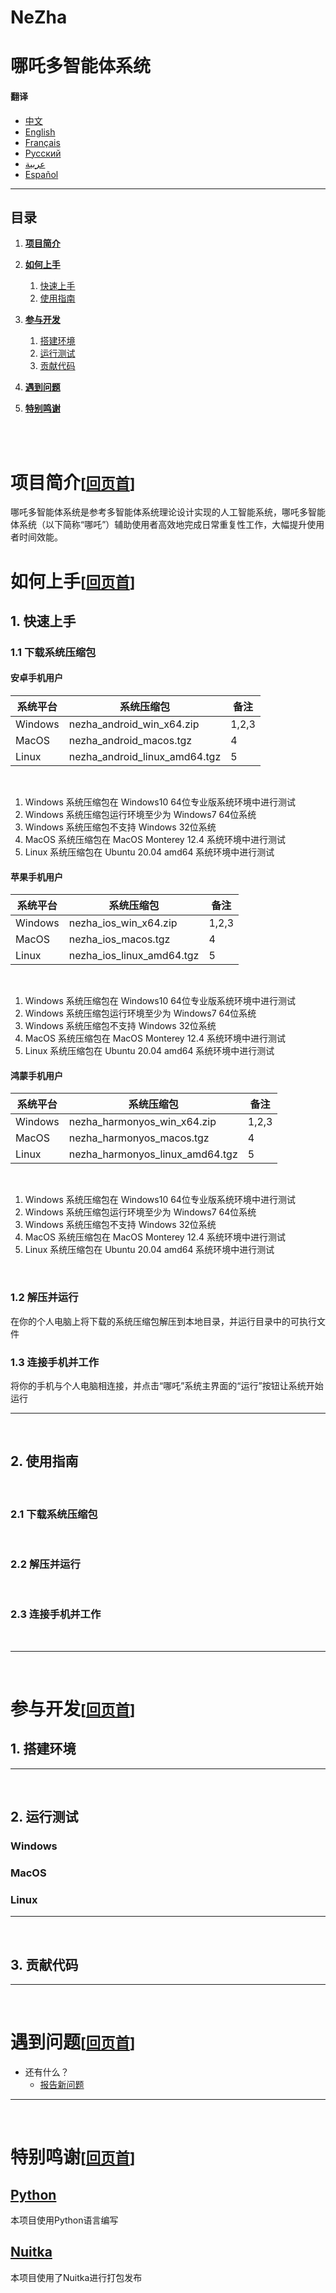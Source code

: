 # NeZha
# 哪吒多智能体系统
#### 翻译

- [中文](/README.md)
- [English](/README.en.md)
- [Français](/README.fr.md)
- [Русский](/README.ru.md)
- [عربية](/README.ar.md)
- [Español](/README.es.md)

___

## 目录

1. [**项目简介**](#项目简介回页首)

2. [**如何上手**](#如何上手回页首)
   1. [快速上手](#1-快速上手)
   2. [使用指南](#2-使用指南)
 
3. [**参与开发**](#参与开发回页首)
   1. [搭建环境](#1-搭建环境)
   2. [运行测试](#2-运行测试)
   3. [贡献代码](#3-贡献代码)

4. [**遇到问题**](#遇到问题回页首)

5. [**特别鸣谢**](#特别鸣谢回页首)

<br><br>

# 项目简介<small>[[回页首](#目录)]</small>

哪吒多智能体系统是参考多智能体系统理论设计实现的人工智能系统，哪吒多智能体系统（以下简称“哪吒”）辅助使用者高效地完成日常重复性工作，大幅提升使用者时间效能。
<br>

# 如何上手<small>[[回页首](#目录)]</small>

## 1. 快速上手


### 1.1 下载系统压缩包

#### 安卓手机用户

| 系统平台 | 系统压缩包 | 备注 |
| --- | --- | --- |
| Windows | nezha_android_win_x64.zip | 1,2,3 |
| MacOS | nezha_android_macos.tgz | 4 |
| Linux | nezha_android_linux_amd64.tgz | 5 |

<br>

1. Windows 系统压缩包在 Windows10 64位专业版系统环境中进行测试
2. Windows 系统压缩包运行环境至少为 Windows7 64位系统
3. Windows 系统压缩包不支持 Windows 32位系统
4. MacOS 系统压缩包在 MacOS Monterey 12.4 系统环境中进行测试
5. Linux 系统压缩包在 Ubuntu 20.04 amd64 系统环境中进行测试

#### 苹果手机用户

| 系统平台 | 系统压缩包 | 备注 |
| --- | --- | --- |
| Windows | nezha_ios_win_x64.zip | 1,2,3 |
| MacOS | nezha_ios_macos.tgz | 4 |
| Linux | nezha_ios_linux_amd64.tgz | 5 |

<br>

1. Windows 系统压缩包在 Windows10 64位专业版系统环境中进行测试
2. Windows 系统压缩包运行环境至少为 Windows7 64位系统
3. Windows 系统压缩包不支持 Windows 32位系统
4. MacOS 系统压缩包在 MacOS Monterey 12.4 系统环境中进行测试
5. Linux 系统压缩包在 Ubuntu 20.04 amd64 系统环境中进行测试

#### 鸿蒙手机用户

| 系统平台 | 系统压缩包 | 备注 |
| --- | --- | --- |
| Windows | nezha_harmonyos_win_x64.zip | 1,2,3 |
| MacOS | nezha_harmonyos_macos.tgz | 4 |
| Linux | nezha_harmonyos_linux_amd64.tgz | 5 |

<br>

1. Windows 系统压缩包在 Windows10 64位专业版系统环境中进行测试
2. Windows 系统压缩包运行环境至少为 Windows7 64位系统
3. Windows 系统压缩包不支持 Windows 32位系统
4. MacOS 系统压缩包在 MacOS Monterey 12.4 系统环境中进行测试
5. Linux 系统压缩包在 Ubuntu 20.04 amd64 系统环境中进行测试

<br>

### 1.2 解压并运行
在你的个人电脑上将下载的系统压缩包解压到本地目录，并运行目录中的可执行文件

### 1.3 连接手机并工作
将你的手机与个人电脑相连接，并点击“哪吒”系统主界面的“运行”按钮让系统开始运行

___
<br>

## 2. 使用指南
<br>

### 2.1 下载系统压缩包
<br>

### 2.2 解压并运行
<br>

### 2.3 连接手机并工作
<br>

___
<br>

# 参与开发<small>[[回页首](#目录)]</small>

## 1. 搭建环境

___
<br>

## 2. 运行测试

### Windows

### MacOS

### Linux

___
<br>

## 3. 贡献代码

___
<br>

# 遇到问题<small>[[回页首](#目录)]</small>

- 还有什么？
  - [报告新问题](https://github.com/maotao8/nezha/issues/new)

___
<br>

# 特别鸣谢<small>[[回页首](#目录)]</small>

## [Python](https://www.python.org/)
本项目使用Python语言编写

## [Nuitka](https://github.com/Nuitka/Nuitka)
本项目使用了Nuitka进行打包发布
